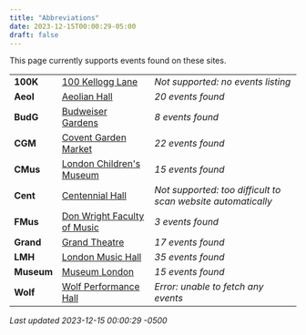```yaml
---
title: "Abbreviations"
date: 2023-12-15T00:00:29-05:00
draft: false
---
```


This page currently supports events found on these sites.

|   |       | |
|:--------------|:------|:--|
| **100K** | [100 Kellogg Lane](https://100kellogglane.com/) | *Not supported: no events listing*
| **Aeol** | [Aeolian Hall](https://aeolianhall.ca/) | *20 events found*
| **BudG** | [Budweiser Gardens](https://www.budweisergardens.com/) | *8 events found*
| **CGM** | [Covent Garden Market](https://coventmarket.com/) | *22 events found*
| **CMus** | [London Children's Museum](https://www.londonchildrensmuseum.ca/) | *15 events found*
| **Cent** | [Centennial Hall](https://centennialhall.london.ca/london-event-listings.html) | *Not supported: too difficult to scan website automatically*
| **FMus** | [Don Wright Faculty of Music](http://www.events.westernu.ca/events/music/) | *3 events found*
| **Grand** | [Grand Theatre](https://www.grandtheatre.com/) | *17 events found*
| **LMH** | [London Music Hall](http://londonmusichall.com/) | *35 events found*
| **Museum** | [Museum London](https://museumlondon.ca/) | *15 events found*
| **Wolf** | [Wolf Performance Hall](https://www.lpl.ca/services-spaces/featured-spaces/wolf-performance-hall) | *Error: unable to fetch any events*

_Last updated 2023-12-15 00:00:29 -0500_
